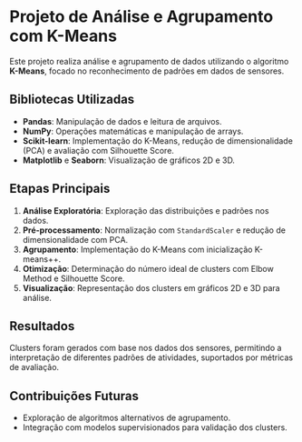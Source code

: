 # Projeto de Análise e Agrupamento com K-Means

Este projeto realiza análise e agrupamento de dados utilizando o algoritmo **K-Means**, focado no reconhecimento de padrões em dados de sensores.

## Bibliotecas Utilizadas
- **Pandas**: Manipulação de dados e leitura de arquivos.
- **NumPy**: Operações matemáticas e manipulação de arrays.
- **Scikit-learn**: Implementação do K-Means, redução de dimensionalidade (PCA) e avaliação com Silhouette Score.
- **Matplotlib** e **Seaborn**: Visualização de gráficos 2D e 3D.

## Etapas Principais
1. **Análise Exploratória**: Exploração das distribuições e padrões nos dados.
2. **Pré-processamento**: Normalização com `StandardScaler` e redução de dimensionalidade com PCA.
3. **Agrupamento**: Implementação do K-Means com inicialização K-means++.
4. **Otimização**: Determinação do número ideal de clusters com Elbow Method e Silhouette Score.
5. **Visualização**: Representação dos clusters em gráficos 2D e 3D para análise.

## Resultados
Clusters foram gerados com base nos dados dos sensores, permitindo a interpretação de diferentes padrões de atividades, suportados por métricas de avaliação.

## Contribuições Futuras
- Exploração de algoritmos alternativos de agrupamento.
- Integração com modelos supervisionados para validação dos clusters.
